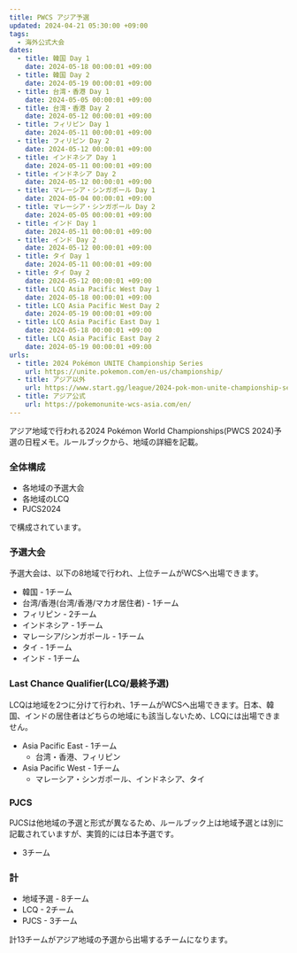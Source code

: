```yaml
---
title: PWCS アジア予選
updated: 2024-04-21 05:30:00 +09:00
tags:
  - 海外公式大会
dates:
  - title: 韓国 Day 1
    date: 2024-05-18 00:00:01 +09:00
  - title: 韓国 Day 2
    date: 2024-05-19 00:00:01 +09:00
  - title: 台湾・香港 Day 1
    date: 2024-05-05 00:00:01 +09:00
  - title: 台湾・香港 Day 2
    date: 2024-05-12 00:00:01 +09:00
  - title: フィリピン Day 1
    date: 2024-05-11 00:00:01 +09:00
  - title: フィリピン Day 2
    date: 2024-05-12 00:00:01 +09:00
  - title: インドネシア Day 1
    date: 2024-05-11 00:00:01 +09:00
  - title: インドネシア Day 2
    date: 2024-05-12 00:00:01 +09:00
  - title: マレーシア・シンガポール Day 1
    date: 2024-05-04 00:00:01 +09:00
  - title: マレーシア・シンガポール Day 2
    date: 2024-05-05 00:00:01 +09:00
  - title: インド Day 1
    date: 2024-05-11 00:00:01 +09:00
  - title: インド Day 2
    date: 2024-05-12 00:00:01 +09:00
  - title: タイ Day 1
    date: 2024-05-11 00:00:01 +09:00
  - title: タイ Day 2
    date: 2024-05-12 00:00:01 +09:00
  - title: LCQ Asia Pacific West Day 1
    date: 2024-05-18 00:00:01 +09:00
  - title: LCQ Asia Pacific West Day 2
    date: 2024-05-19 00:00:01 +09:00
  - title: LCQ Asia Pacific East Day 1
    date: 2024-05-18 00:00:01 +09:00
  - title: LCQ Asia Pacific East Day 2
    date: 2024-05-19 00:00:01 +09:00
urls:
  - title: 2024 Pokémon UNITE Championship Series
    url: https://unite.pokemon.com/en-us/championship/
  - title: アジア以外
    url: https://www.start.gg/league/2024-pok-mon-unite-championship-series
  - title: アジア公式
    url: https://pokemonunite-wcs-asia.com/en/
---
```


アジア地域で行われる2024 Pokémon World Championships(PWCS 2024)予選の日程メモ。ルールブックから、地域の詳細を記載。

<!-- more -->

### 全体構成

- 各地域の予選大会
- 各地域のLCQ
- PJCS2024

で構成されています。

### 予選大会
予選大会は、以下の8地域で行われ、上位チームがWCSへ出場できます。

- 韓国 - 1チーム
- 台湾/香港(台湾/香港/マカオ居住者) - 1チーム
- フィリピン - 2チーム
- インドネシア - 1チーム
- マレーシア/シンガポール - 1チーム
- タイ - 1チーム
- インド - 1チーム

### Last Chance Qualifier(LCQ/最終予選)
LCQは地域を2つに分けて行われ、1チームがWCSへ出場できます。日本、韓国、インドの居住者はどちらの地域にも該当しないため、LCQには出場できません。

- Asia Pacific East - 1チーム
  - 台湾・香港、フィリピン
- Asia Pacific West - 1チーム
  - マレーシア・シンガポール、インドネシア、タイ

### PJCS
PJCSは他地域の予選と形式が異なるため、ルールブック上は地域予選とは別に記載されていますが、実質的には日本予選です。

- 3チーム

### 計
- 地域予選 - 8チーム
- LCQ - 2チーム
- PJCS - 3チーム

計13チームがアジア地域の予選から出場するチームになります。